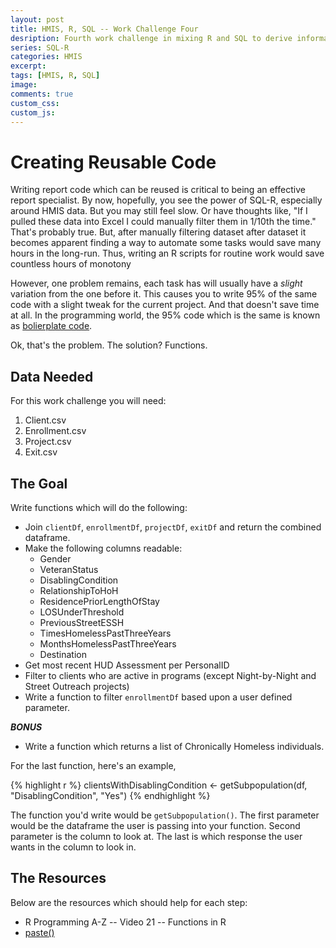 ```yaml
---
layout: post
title: HMIS, R, SQL -- Work Challenge Four
desription: Fourth work challenge in mixing R and SQL to derive information from HMIS data.
series: SQL-R
categories: HMIS
excerpt:
tags: [HMIS, R, SQL]
image:
comments: true
custom_css: 
custom_js: 
---
```

# Creating Reusable Code

Writing report code which can be reused is critical to being an effective report specialist.  By now, hopefully, you see the power of SQL-R, especially around HMIS data.  But you may still feel slow.  Or have thoughts like, "If I pulled these data into Excel I could manually filter them in 1/10th the time." That's probably true.  But, after manually filtering dataset after dataset it becomes apparent finding a way to automate some tasks would save many hours in the long-run. Thus, writing an R scripts for routine work would save countless hours of monotony

However, one problem remains, each task has will usually have a _slight_ variation from the one before it.  This causes you to write 95% of the same code with a slight tweak for the current project.  And that doesn't save time at all.  In the programming world, the 95% code which is the same is known as [bolierplate code](https://en.wikipedia.org/wiki/Boilerplate_code).

Ok, that's the problem.  The solution? Functions.

## Data Needed

For this work challenge you will need:

1. Client.csv
2. Enrollment.csv
3. Project.csv
4. Exit.csv

## The Goal

Write functions which will do the following:

* Join `clientDf`, `enrollmentDf`, `projectDf`, `exitDf` and return the combined dataframe.
* Make the following columns readable:
  * Gender
  * VeteranStatus
  * DisablingCondition
  * RelationshipToHoH
  * ResidencePriorLengthOfStay
  * LOSUnderThreshold
  * PreviousStreetESSH
  * TimesHomelessPastThreeYears
  * MonthsHomelessPastThreeYears
  * Destination
* Get most recent HUD Assessment per PersonalID
* Filter to clients who are active in programs (except Night-by-Night and Street Outreach projects)
* Write a function to filter `enrollmentDf` based upon a user defined parameter.

***BONUS***
* Write a function which returns a list of Chronically Homeless individuals.

For the last function, here's an example,

{% highlight r %}
clientsWithDisablingCondition <- getSubpopulation(df, "DisablingCondition", "Yes")
{% endhighlight %}

The function you'd write would be `getSubpopulation()`.  The first parameter would be the dataframe the user is passing into your function. Second parameter is the column to look at.  The last is which response the user wants in the column to look in.


## The Resources
Below are the resources which should help for each step:

* R Programming A-Z -- Video 21 -- Functions in R
* [paste()](https://www.r-bloggers.com/paste-paste0-and-sprintf/)

